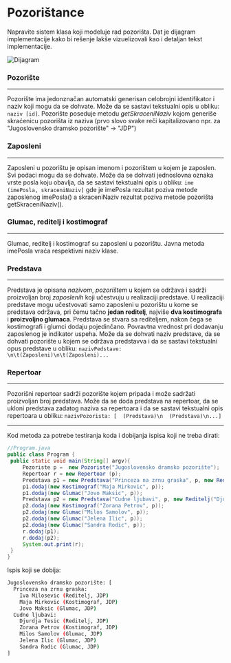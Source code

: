 # Pozorištance
Napravite sistem klasa koji modeluje rad pozorišta. Dat je dijagram implementacije kako bi rešenje lakše vizuelizovali kao i detaljan tekst implementacije. 

![Dijagram](https://i.imgur.com/YjgnJAI.png)
### Pozorište
---
Pozorište ima jedonznačan automatski generisan celobrojni identifikator i naziv koji mogu da se dohvate. Može da se sastavi tekstualni opis u obliku: `naziv [id]`. Pozorište poseduje metodu *getSkraceniNaziv* kojom generiše skraćenicu pozorišta iz naziva (prvo slovo svake reči kapitalizovano npr. za "Jugoslovensko dramsko pozorište" -> "JDP")

### Zaposleni
---
Zaposleni u pozorištu je opisan imenom i pozorištem u kojem je zaposlen. Svi podaci mogu da se dohvate. Može da se dohvati jednoslovna oznaka vrste posla koju obavlja, da se sastavi tekstualni opis u obliku: `ime (imePosla, skraceniNaziv]` gde je imePosla rezultat poziva metode zaposlenog imePosla() a skraceniNaziv rezultat poziva metode pozorišta getSkraceniNaziv().

### Glumac, reditelj i kostimograf
---
Glumac, reditelj i kostimograf su zaposleni u pozorištu. Javna metoda imePosla vraća respektivni naziv klase.

### Predstava
---
Predstava je opisana *nazivom*, *pozorištem* u kojem se održava i sadrži proizvoljan broj *zaposlenih* koji učestvuju u realizaciji predstave. U realizaciji predstave mogu učestvovati samo zaposleni u pozorištu u kome se predstava održava, pri čemu tačno **jedan reditelj**, najviše **dva kostimografa** i **proizvoljno glumaca**. Predstava se stvara sa rediteljem, nakon čega se kostimografi i glumci dodaju pojedinčano. Povravtna vrednost pri dodavanju zaposlenog je indikator uspeha. Može da se dohvati naziv predstave, da se dohvati pozorište u kojem se održava predstavva i da se sastavi tekstualni opus predstave u obliku: `nazivPedstave: \n\t(Zaposleni)\n\t(Zaposleni)...`

### Repertoar
---
Pozorišni repertoar sadrži pozorište kojem pripada i može sadržati proizvoljan broj predstava. Može da se doda predstava na repertoar, da se ukloni predstava zadatog naziva sa repertoara i da se sastavi tekstualni opis repertoara u obliku: `nazivPozorista: [  (Predstava)\n  (Predstava)\n...]`

---
Kod metoda za potrebe testiranja koda i dobijanja ispisa koji ne treba dirati:
```java
//Program.java
public class Program { 
 public static void main(String[] argv){
     Pozoriste p =  new Pozoriste("Jugoslovensko dramsko pozorište");
     Repertoar r = new Repertoar (p);
     Predstava p1 = new Predstava("Princeza na zrnu graska", p, new Reditelj("Iva Milosevic", p));
     p1.dodaj(new Kostimograf("Maja Mirkovic", p));
     p1.dodaj(new Glumac("Jovo Maksic", p));
     Predstava p2 = new Predstava("Cudne ljubavi", p, new Reditelj("Djurdja Tesic", p));
     p2.dodaj(new Kostimograf("Zorana Petrov", p));
     p2.dodaj(new Glumac("Milos Samolov", p));
     p2.dodaj(new Glumac("Jelena Ilic", p));
     p2.dodaj(new Glumac("Sandra Rodic", p));
     r.dodaj(p1);
     r.dodaj(p2);
     System.out.print(r);
 }
} 
```
Ispis koji se dobija:
```bash
Jugoslovensko dramsko pozorište: [
  Princeza na zrnu graska:
    Iva Milosevic (Reditelj, JDP)
	Maja Mirkovic (Kostimograf, JDP)
	Jovo Maksic (Glumac, JDP)
  Cudne ljubavi:
	Djurdja Tesic (Reditelj, JDP)
	Zorana Petrov (Kostimograf, JDP)
	Milos Samolov (Glumac, JDP)
	Jelena Ilic (Glumac, JDP)
	Sandra Rodic (Glumac, JDP)
]
```